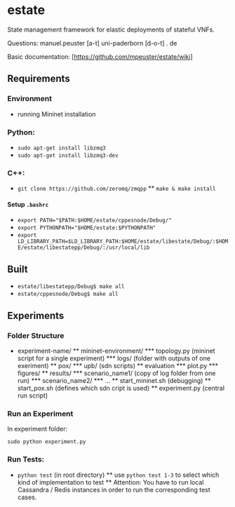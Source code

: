 # estate
State management framework for elastic deployments of stateful VNFs.

Questions: manuel.peuster [a-t] uni-paderborn [d-o-t] . de

Basic documentation: [https://github.com/mpeuster/estate/wiki]

## Requirements

### Environment
* running Mininet installation

### Python:
* `sudo apt-get install libzmq3`
* `sudo apt-get install libzmq3-dev`

### C++:
* `git clone https://github.com/zeromq/zmqpp`
** `make & make install`

#### Setup `.bashrc`
* `export PATH="$PATH:$HOME/estate/cppesnode/Debug/"`
* `export PYTHONPATH="$HOME/estate:$PYTHONPATH"`
* `export LD_LIBRARY_PATH=$LD_LIBRARY_PATH:$HOME/estate/libestate/Debug/:$HOME/estate/libestatepp/Debug/:/usr/local/lib`

## Built
* `estate/libestatepp/Debug$ make all`
* `estate/cppesnode/Debug$ make all`

## Experiments
### Folder Structure

* experiment-name/
** mininet-environment/
*** topology.py (mininet script for a single experiment)
*** logs/ (folder with outputs of one exeriment)
** pox/
*** upb/ (sdn scripts)
** evaluation
*** plot.py
*** figures/
** results/
*** scenario_name1/ (copy of log folder from one run)
*** scenario_name2/
*** ...
** start_mininet.sh (debugging)
** start_pox.sh (defines which sdn cript is used)
** experiment.py (central run script)


### Run an Experiment

In experiment folder:

`sudo python experiment.py`

### Run Tests:
* `python test` (in root directory)
** use `python test 1-3` to select which kind of implementation to test
** Attention: You have to run local Cassandra / Redis instances in order to run the corresponding test cases.

